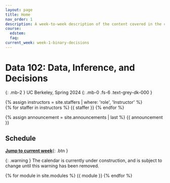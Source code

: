 ```yaml
---
layout: page
title: Home
nav_order: 1
description: A week-to-week description of the content covered in the course.
course:
  edstem: 
  faq: 
current_week: week-1-binary-decisions
---
```


# Data 102: Data, Inference, and Decisions

{: .mb-2 }
UC Berkeley, Spring 2024
{: .mb-0 .fs-6 .text-grey-dk-000 }

<div>
{% assign instructors = site.staffers | where: 'role', 'Instructor' %}
  <div class="role">
    {% for staffer in instructors %}
    {{ staffer }}
    {% endfor %}
  </div>
</div>

{% assign announcement = site.announcements | last %}
{{ announcement }}


<a name="schedule"></a>
## Schedule
[**Jump to current week**](#{{page.current_week}}){: .btn }

{: .warning }
The calendar is currently under construction, and is subject to change until this warning has been removed.

{% for module in site.modules %}
{{ module }}
{% endfor %}
